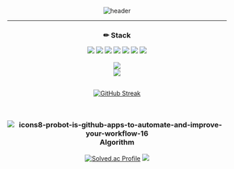 <div align="center">  
  
![header](https://capsule-render.vercel.app/api?type=waving&color=gradient&height=120&animation=fadeIn&section=footer&text=🚗🚘🚛&fontAlign=70)
</div>
<hr>
<div align="center">  
  
  ### ✏ Stack
  
  <img src="https://img.shields.io/badge/Java-007396?style=for-the-badge&logo=Java&logoColor=white">
  <img src="https://img.shields.io/badge/Python-3776AB?style=for-the-badge&logo=Python&logoColor=white">
  <img src="https://img.shields.io/badge/mysql-4479A1?style=for-the-badge&logo=mysql&logoColor=white">
  <img src="https://img.shields.io/badge/Oracle-F80000?style=for-the-badge&logo=Oracle&logoColor=white">
  <img src="https://img.shields.io/badge/github-181717?style=for-the-badge&logo=github&logoColor=white">
  <img src="https://img.shields.io/badge/git-F05032?style=for-the-badge&logo=git&logoColor=white">
  <img src="https://img.shields.io/badge/JavaScript-F7DF1E?style=for-the-badge&logo=JavaScript&logoColor=black">

</div>

<br/>

<div align="center">
  <img src="https://github-readme-stats.vercel.app/api?username=sanghk32&show_icons=true&theme=holi&hide_title=true&card_width=495" style="max-width: 495px;" />
</div>
<div align="center">  
<a href="https://github.com/sanghk32">
    <img src="https://github-readme-stats.vercel.app/api/top-langs/?username=sanghk32&exclude_repo=sanghk32.github.io&layout=compact&theme=tokyonight&card_width=495" style="max-width: 495px;" />
  </a>
</div>

<br/>

<div align="center">    
  
  [![GitHub Streak](https://github-readme-streak-stats.herokuapp.com/?user=sanghk32&theme=tokyonight)](https://git.io/streak-stats)
</div>

<br/>

<div align="center">  
  
  

### ![icons8-probot-is-github-apps-to-automate-and-improve-your-workflow-16](https://github.com/user-attachments/assets/33e187b4-77a9-4f21-aeac-d8085cdd7426) Algorithm  
  
  [![Solved.ac Profile](http://mazassumnida.wtf/api/v2/generate_badge?boj=reaweon1)](https://solved.ac/reaweon1)
  <img src="http://mazandi.herokuapp.com/api?handle=reaweon1&theme=cold"/>
</div>
